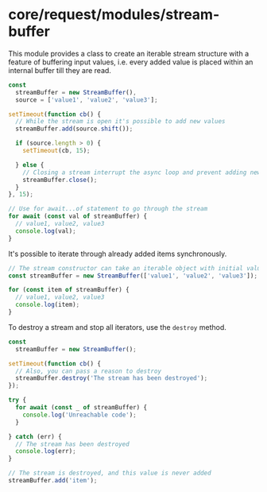 # core/request/modules/stream-buffer

This module provides a class to create an iterable stream structure with a feature of buffering input values,
i.e. every added value is placed within an internal buffer till they are read.

```js
const
  streamBuffer = new StreamBuffer(),
  source = ['value1', 'value2', 'value3'];

setTimeout(function cb() {
  // While the stream is open it's possible to add new values
  streamBuffer.add(source.shift());

  if (source.length > 0) {
    setTimeout(cb, 15);

  } else {
    // Closing a stream interrupt the async loop and prevent adding new items
    streamBuffer.close();
  }
}, 15);

// Use for await...of statement to go through the stream
for await (const val of streamBuffer) {
  // value1, value2, value3
  console.log(val);
}
```

It's possible to iterate through already added items synchronously.

```js
// The stream constructor can take an iterable object with initial values
const streamBuffer = new StreamBuffer(['value1', 'value2', 'value3']);

for (const item of streamBuffer) {
  // value1, value2, value3
  console.log(item);
}
```

To destroy a stream and stop all iterators, use the `destroy` method.

```js
const
  streamBuffer = new StreamBuffer();

setTimeout(function cb() {
  // Also, you can pass a reason to destroy
  streamBuffer.destroy('The stream has been destroyed');
});

try {
  for await (const _ of streamBuffer) {
    console.log('Unreachable code');
  }

} catch (err) {
  // The stream has been destroyed
  console.log(err);
}

// The stream is destroyed, and this value is never added
streamBuffer.add('item');
```
